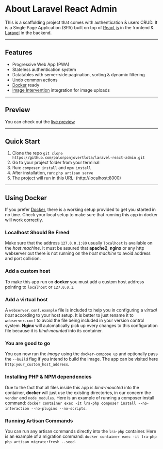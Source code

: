 # About Laravel React Admin

This is a scaffolding project that comes with authentication &
users CRUD. It is a Single Page Application (SPA) built on top of [React.js](https://reactjs.org)
in the frontend & [Laravel](https://laravel.com) in the backend.

---

## Features

-   Progressive Web App (PWA)
-   Stateless authentication system
-   Datatables with server-side pagination, sorting & dynamic filtering
-   Undo common actions
-   [Docker](https://www.docker.com) ready
-   [Image Intervention](http://image.intervention.io/) integration for image uploads

---

## Preview

You can check out the [live preview](https://laravel-react-admin.herokuapp.com)

---

## Quick Start

1. Clone the repo `git clone https://github.com/palonponjovertlota/laravel-react-admin.git`
2. Go to your project folder from your terminal
3. Run: `composer install` and `npm install`
4. After installation, run: `php artisan serve`
5. The project will run in this URL: (http://localhost:8000)

---

## Using Docker

If you prefer [Docker](https://www.docker.com), there is a working setup provided to get you started in no time.
Check your local setup to make sure that running this app in docker will work correctly.

### Localhost Should Be Freed

Make sure that the address `127.0.0.1:80` usually `localhost` is available on the _host machine_. It must be assured that **apache2**, **nginx** or any http webserver out there is not running on the _host machine_ to avoid address and port collision.

### Add a custom host

To make this app run on **docker** you must add a custom host address pointing to `localhost` or `127.0.0.1`.

### Add a virtual host

A `webserver.conf.example` file is included to help you in configuring a _virtual host_ according to your host setup. It is better to just rename it to `webserver.conf` to avoid the file being included in your version control system. **Nginx** will automatically pick up every changes to this configuration file because it is _bind-mounted_ into its container.

### You are good to go

You can now run the _image_ using the `docker-compose up` and optionally pass the `--build` flag if you intend to build the image. The app can be visited here `http:your_custom_host_address`.

### Installing PHP & NPM dependencies

Due to the fact that all files inside this app is _bind-mounted_ into the container, **docker** will just use the existing directories, in our concern the `vendor` and `node_modules`. Here is an example of running a composer install command: `docker container exec -it lra-php composer install --no-interaction --no-plugins --no-scripts`.

### Running Artisan Commands

You can run any artisan commands directly into the `lra-php` container. Here is an example of a migration command: `docker container exec -it lra-php php artisan migrate:fresh --seed`.
